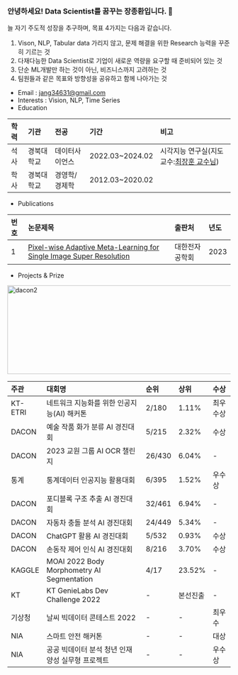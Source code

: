 ### 안녕하세요! Data Scientist를 꿈꾸는 장종환입니다. 👋
늘 자기 주도적 성장을 추구하며, 목표 4가지는 다음과 같습니다.
1) Vison, NLP, Tabular data 가리지 않고, 문제 해결을 위한 Research 능력을 꾸준히 기르는 것
2) 다재다능한 Data Scientist로 기업이 새로운 역량을 요구할 때 준비되어 있는 것
3) 단순 ML개발만 하는 것이 아닌, 비즈니스까지 고려하는 것
4) 팀원들과 같은 목표와 방향성을 공유하고 함께 나아가는 것

- Email : jang34631@gmail.com  
- Interests : Vision, NLP, Time Series  
- Education  

|**학력**|**기관**|**전공**|**기간**|**비고**|
|:---|:---|:---|:---|:---|
|석사|경북대학교|데이터사이언스|2022.03~2024.02|시각지능 연구실(지도교수:[최장훈 교수님](https://janghoonchoi.github.io/))|
|학사|경북대학교|경영학/경제학|2012.03~2020.02||  
  
- Publications

|**번호**|**논문제목**|**출판처**|**년도**|
|:---|:---|:---|:---|
|1|[Pixel-wise Adaptive Meta-Learning for Single Image Super Resolution](https://drive.google.com/file/d/1rPoh3MN39legc0Sks8baSI1_4nSmdXP4/view?usp=share_link)|대한전자공학회|2023|  
  
- Projects & Prize

<img width="700" height="200" alt="dacon2" src="https://github.com/jang3463/jang3463/assets/70848146/6541dbd7-b3cb-4c35-8477-eed0a36ca07b">

|**주관**|**대회명**|**순위**|**상위**|**수상**|
|:---|:---|:---|:---|:---|
|KT-ETRI|네트워크 지능화를 위한 인공지능(AI) 해커톤|2/180|1.11%|최우수상|
|DACON|예술 작품 화가 분류 AI 경진대회|5/215|2.32%|수상|
|DACON|2023 교원 그룹 AI OCR 챌린지|26/430|6.04%|-|
|통계|통계데이터 인공지능 활용대회 |6/395|1.52%|우수상|
|DACON|포디블록 구조 추출 AI 경진대회|32/461|6.94%|-|
|DACON|자동차 충돌 분석 AI 경진대회|24/449|5.34%|-|
|DACON|ChatGPT 활용 AI 경진대회|5/532|0.93%|수상|
|DACON|손동작 제어 인식 AI 경진대회|8/216|3.70%|수상|
|KAGGLE|MOAI 2022 Body Morphometry AI Segmentation|4/17|23.52%|-|
|KT|KT GenieLabs Dev Challenge 2022|-|본선진출|-|
|기상청|날씨 빅데이터 콘테스트 2022|-|-|최우수|
|NIA|스마트 안전 해커톤|-|-|대상|
|NIA|공공 빅데이터 분석 청년 인재 양성 실무형 프로젝트|-|-|우수상|

<!--
**jang3463/jang3463** is a ✨ _special_ ✨ repository because its `README.md` (this file) appears on your GitHub profile.

Here are some ideas to get you started:

- 🔭 I’m currently working on ...
- 🌱 I’m currently learning ...
- 👯 I’m looking to collaborate on ...
- 🤔 I’m looking for help with ...
- 💬 Ask me about ...
- 📫 How to reach me: ...
- 😄 Pronouns: ...
- ⚡ Fun fact: ...
-->
